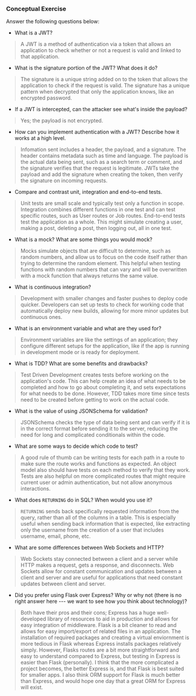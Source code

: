 ### Conceptual Exercise

Answer the following questions below:

- What is a JWT?
> A JWT is a method of authentication via a token that allows an application to check whether or not a request is valid and linked to that application.

- What is the signature portion of the JWT?  What does it do?
> The signature is a unique string added on to the token that allows the application to check if the request is valid. The signature has a unique pattern when decrypted that only the application knows, like an encrypted password.

- If a JWT is intercepted, can the attacker see what's inside the payload?
> Yes; the payload is not encrypted.

- How can you implement authentication with a JWT?  Describe how it works at a high level.
> Infomation sent includes a header, the payload, and a signature. The header contains metadata such as time and language. The payload is the actual data being sent, such as a search term or comment, and the signature verifies that the request is legitimate. JWTs take the payload and add the signature when creating the token, then verify the signature on incoming requests.

- Compare and contrast unit, integration and end-to-end tests.
> Unit tests are small scale and typically test only a function in scope. Integration combines different functions in one test and can test specific routes, such as User routes or Job routes. End-to-end tests test the application as a whole. This might simulate creating a user, making a post, deleting a post, then logging out, all in one test.

- What is a mock? What are some things you would mock?
> Mocks simulate objects that are difficult to determine, such as random numbers, and allow us to focus on the code itself rather than trying to determine the random element. This helpful when testing functions with random numbers that can vary and will be overwritten with a mock function that always returns the same value.

- What is continuous integration?
> Development with smaller changes and faster pushes to deploy code quicker. Developers can set up tests to check for working code that automatically deploy new builds, allowing for more minor updates but continuous ones.

- What is an environment variable and what are they used for?
> Environment variables are like the settings of an application; they configure different setups for the application, like if the app is running in development mode or is ready for deployment.

- What is TDD? What are some benefits and drawbacks?
> Test Driven Development creates tests before working on the application's code. This can help create an idea of what needs to be completed and how to go about completing it, and sets expectations for what needs to be done. However, TDD takes more time since tests need to be created before getting to work on the actual code.

- What is the value of using JSONSchema for validation?
> JSONSchema checks the type of data being sent and can verify if it is in the correct format before sending it to the server, reducing the need for long and complicated conditionals within the code. 

- What are some ways to decide which code to test?
> A good rule of thumb can be writing tests for each path in a route to make sure the route works and functions as expected. An object model also should have tests on each method to verify that they work. Tests are also helpful on more complicated routes that might require current user or admin authentication, but not allow anonymous interactions.

- What does `RETURNING` do in SQL? When would you use it?
> `RETURNING` sends back specifically requested information from the query, rather than all of the columns in a table. This is especially useful when sending back information that is expected, like extracting only the username from the creation of a user that includes username, email, phone, etc.

- What are some differences between Web Sockets and HTTP?
> Web Sockets stay connected between a client and a server while HTTP makes a request, gets a response, and disconnects. Web Sockets allow for constant communication and updates between a client and server and are useful for applications that need constant updates between client and server.

- Did you prefer using Flask over Express? Why or why not (there is no right
  answer here --- we want to see how you think about technology)?
> Both have their pros and their cons; Express has a huge well-developed library of resources to aid in production and allows for easy integration of middleware. Flask is a bit cleaner to read and allows for easy import/export of related files in an application. The installation of required packages and creating a virtual enviornment is more tedious in Flask whereas Express installs packages relatively simply. However, Flasks routes are a bit more straightforward and easy to understand compared to Express, but testing in Express is easier than Flask (personally). I think that the more complicated a project becomes, the better Express is, and that Flask is best suited for smaller apps. I also think ORM support for Flask is much better than Express, and would hope one day that a great ORM for Express will exist.

